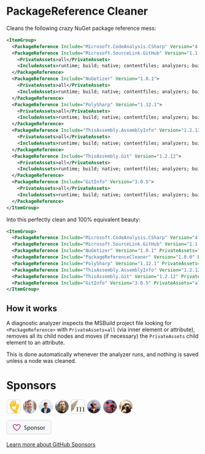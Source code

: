 # PackageReference Cleaner

Cleans the following crazy NuGet package reference mess:

```xml
<ItemGroup>
  <PackageReference Include="Microsoft.CodeAnalysis.CSharp" Version="4.3.1" Pack="false" />
  <PackageReference Include="Microsoft.SourceLink.GitHub" Version="1.1.1">
    <PrivateAssets>all</PrivateAssets>
    <IncludeAssets>runtime; build; native; contentfiles; analyzers; buildtransitive</IncludeAssets>
  </PackageReference>
  <PackageReference Include="NuGetizer" Version="1.0.1">
    <PrivateAssets>all</PrivateAssets>
    <IncludeAssets>runtime; build; native; contentfiles; analyzers; buildtransitive</IncludeAssets>
  </PackageReference>
  <PackageReference Include="PolySharp" Version="1.12.1">
    <PrivateAssets>all</PrivateAssets>
    <IncludeAssets>runtime; build; native; contentfiles; analyzers; buildtransitive</IncludeAssets>
  </PackageReference>
  <PackageReference Include="ThisAssembly.AssemblyInfo" Version="1.2.12">
    <PrivateAssets>all</PrivateAssets>
    <IncludeAssets>runtime; build; native; contentfiles; analyzers; buildtransitive</IncludeAssets>
  </PackageReference>
  <PackageReference Include="ThisAssembly.Git" Version="1.2.12">
    <PrivateAssets>all</PrivateAssets>
    <IncludeAssets>runtime; build; native; contentfiles; analyzers; buildtransitive</IncludeAssets>
  </PackageReference>
  <PackageReference Include="GitInfo" Version="3.0.5">
    <PrivateAssets>all</PrivateAssets>
    <IncludeAssets>runtime; build; native; contentfiles; analyzers; buildtransitive</IncludeAssets>
  </PackageReference>
</ItemGroup>
```

Into this perfectly clean and 100% equivalent beauty:

```xml
<ItemGroup>
  <PackageReference Include="Microsoft.CodeAnalysis.CSharp" Version="4.3.1" Pack="false" />
  <PackageReference Include="Microsoft.SourceLink.GitHub" Version="1.1.1" PrivateAssets="all" />
  <PackageReference Include="NuGetizer" Version="1.0.1" PrivateAssets="all" />
  <PackageReference Include="PackageReferenceCleaner" Version="1.0.0" PrivateAssets="all" />
  <PackageReference Include="PolySharp" Version="1.12.1" PrivateAssets="all" />
  <PackageReference Include="ThisAssembly.AssemblyInfo" Version="1.2.12" PrivateAssets="all" />
  <PackageReference Include="ThisAssembly.Git" Version="1.2.12" PrivateAssets="all" />
  <PackageReference Include="GitInfo" Version="3.0.5" PrivateAssets="all" />
</ItemGroup>
```

## How it works

A diagnostic analyzer inspects the MSBuild project file looking for 
`<PackageReference>` with `PrivateAssets=all` (via inner element or 
attribute), removes all its child nodes and moves (if necessary) the 
`PrivateAssets` child element to an attribute.

This is done automatically whenever the analyzer runs, and nothing 
is saved unless a node was cleaned.

<!-- include https://github.com/devlooped/sponsors/raw/main/footer.md -->
# Sponsors 

<!-- sponsors.md -->
[![Clarius Org](https://raw.githubusercontent.com/devlooped/sponsors/main/.github/avatars/clarius.png "Clarius Org")](https://github.com/clarius)
[![Christian Findlay](https://raw.githubusercontent.com/devlooped/sponsors/main/.github/avatars/MelbourneDeveloper.png "Christian Findlay")](https://github.com/MelbourneDeveloper)
[![C. Augusto Proiete](https://raw.githubusercontent.com/devlooped/sponsors/main/.github/avatars/augustoproiete.png "C. Augusto Proiete")](https://github.com/augustoproiete)
[![Kirill Osenkov](https://raw.githubusercontent.com/devlooped/sponsors/main/.github/avatars/KirillOsenkov.png "Kirill Osenkov")](https://github.com/KirillOsenkov)
[![MFB Technologies, Inc.](https://raw.githubusercontent.com/devlooped/sponsors/main/.github/avatars/MFB-Technologies-Inc.png "MFB Technologies, Inc.")](https://github.com/MFB-Technologies-Inc)
[![SandRock](https://raw.githubusercontent.com/devlooped/sponsors/main/.github/avatars/sandrock.png "SandRock")](https://github.com/sandrock)
[![Eric C](https://raw.githubusercontent.com/devlooped/sponsors/main/.github/avatars/eeseewy.png "Eric C")](https://github.com/eeseewy)
[![Andy Gocke](https://raw.githubusercontent.com/devlooped/sponsors/main/.github/avatars/agocke.png "Andy Gocke")](https://github.com/agocke)


<!-- sponsors.md -->

[![Sponsor this project](https://raw.githubusercontent.com/devlooped/sponsors/main/sponsor.png "Sponsor this project")](https://github.com/sponsors/devlooped)
&nbsp;

[Learn more about GitHub Sponsors](https://github.com/sponsors)

<!-- https://github.com/devlooped/sponsors/raw/main/footer.md -->
